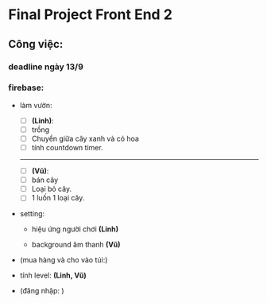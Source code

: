 # Final Project Front End 2

## Công việc:

### deadline ngày 13/9
### firebase:

- làm vườn:
  + [ ] <b>(Linh)</b>:
  - [ ] trồng
  - [ ] Chuyển giữa cây xanh và có hoa
  - [ ] tính countdown timer.
  -------
  + [ ] <b>(Vũ)</b>:
  - [ ] bán cây
  - [ ] Loại bỏ cây.
  - [ ] 1 luốn 1 loại cây.

- setting:
  - hiệu ứng người chơi <b>(Linh)</b>

  - background âm thanh <b>(Vũ)</b>

- (mua hàng và cho vào túi:)


- tính level: <b>(Linh, Vũ)</b>

- (đăng nhập: )